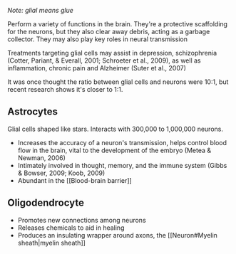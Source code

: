 *Note: glial means glue*

Perform a variety of functions in the brain. They're a protective scaffolding for the neurons, but they also clear away debris, acting as a garbage collector. They may also play key roles in neural transmission

Treatments targeting glial cells may assist in depression, schizophrenia (Cotter, Pariant, & Everall, 2001; Schroeter et al., 2009), as well as inflammation, chronic pain and Alzheimer (Suter et al., 2007)

It was once thought the ratio between glial cells and neurons were 10:1, but recent research shows it's closer to 1:1.

## Astrocytes
Glial cells shaped like stars. Interacts with 300,000 to 1,000,000 neurons.

- Increases the accuracy of a neuron's transmission, helps control blood flow in the brain, vital to the development of the embryo (Metea & Newman, 2006)
- Intimately involved in thought, memory, and the immune system (Gibbs & Bowser, 2009; Koob, 2009)
- Abundant in the [[Blood-brain barrier]]

## Oligodendrocyte
- Promotes new connections among neurons
- Releases chemicals to aid in healing
- Produces an insulating wrapper around axons, the [[Neuron#Myelin sheath|myelin sheath]]